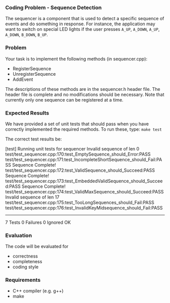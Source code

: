 ### Coding Problem - Sequence Detection
  The sequencer is a component that is used to detect a specific sequence of
  events and do something in response.  For instance, the application may want
  to switch on special LED lights if the user presses `A_UP`, `A_DOWN`,
  `A_UP`, `A_DOWN`, `B_DOWN`, `B_UP`.

### Problem
  Your task is to implement the following methods (in sequencer.cpp):
  * RegisterSequence
  * UnregisterSequence
  * AddEvent

  The descriptions of these methods are in the sequencer.h header file.  The
  header file is complete and no modifications should be necessary. Note that
  currently only one sequence can be registered at a time.

### Expected Results
  We have provided a set of unit tests that should pass when you have correctly
  implemented the required methods.  To run these, type:
  `make test`

  The correct test results be:

  [test] Running unit tests for sequencer
  Invalid sequence of len 0
  test/test_sequencer.cpp:170:test_EmptySequence_should_Error:PASS
  test/test_sequencer.cpp:171:test_IncompleteShortSequence_should_Fail:PASS
  Sequence Complete!
  test/test_sequencer.cpp:172:test_ValidSequence_should_Succeed:PASS
  Sequence Complete!
  test/test_sequencer.cpp:173:test_EmbeddedValidSequence_should_Succeed:PASS
  Sequence Complete!
  test/test_sequencer.cpp:174:test_ValidMaxSequence_should_Succeed:PASS
  Invalid sequence of len 17
  test/test_sequencer.cpp:175:test_TooLongSequences_should_Fail:PASS
  test/test_sequencer.cpp:176:test_InvalidKeyMidsequence_should_Fail:PASS

  -----------------------
  7 Tests 0 Failures 0 Ignored
  OK

### Evaluation
  The code will be evaluated for
  * correctness
  * completeness
  * coding style

### Requirements
  * C++ compiler (e.g. g++)
  * make
